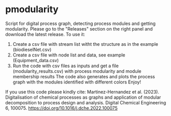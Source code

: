 # pmodularity
Script for digital process graph, detecting process modules and getting modularity.
Please go to the "Releases" section on the right panel and download the latest release.
To use it:
1. Create a csv file with stream list witht the structure as in the example (biodieselNet.csv)
2. Create a csv file with node list and data, see example (Equipment_data.csv)
3. Run the code with csv files as inputs and get a file (modularity_results.csv) with process modularity and module membership results
The code also generates and plots the process graph with the modules identified with different colors
Enjoy!

If you use this code please kindly cite:
Martinez-Hernandez et al. (2023). Digitalisation of chemical processes as graphs and application of modular decomposition to process design and analysis. Digital Chemical Engineering 6, 100075. https://doi.org/10.1016/j.dche.2022.100075 

